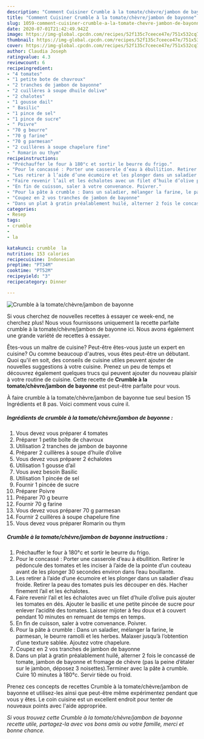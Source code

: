 ```yaml
---
description: "Comment Cuisiner Crumble à la tomate/chèvre/jambon de bayonne"
title: "Comment Cuisiner Crumble à la tomate/chèvre/jambon de bayonne"
slug: 1059-comment-cuisiner-crumble-a-la-tomate-chevre-jambon-de-bayonne
date: 2020-07-01T21:42:49.942Z
image: https://img-global.cpcdn.com/recipes/52f135c7ceece47e/751x532cq70/crumble-a-la-tomatechevrejambon-de-bayonne-photo-principale-de-la-recette.jpg
thumbnail: https://img-global.cpcdn.com/recipes/52f135c7ceece47e/751x532cq70/crumble-a-la-tomatechevrejambon-de-bayonne-photo-principale-de-la-recette.jpg
cover: https://img-global.cpcdn.com/recipes/52f135c7ceece47e/751x532cq70/crumble-a-la-tomatechevrejambon-de-bayonne-photo-principale-de-la-recette.jpg
author: Claudia Joseph
ratingvalue: 4.3
reviewcount: 6
recipeingredient:
- "4 tomates"
- "1 petite bote de chavroux"
- "2 tranches de jambon de bayonne"
- "2 cuillères à soupe dhuile dolive"
- "2 chalotes"
- "1 gousse dail"
- " Basilic"
- "1 pince de sel"
- "1 pince de sucre"
- " Poivre"
- "70 g beurre"
- "70 g farine"
- "70 g parmesan"
- "2 cuillères à soupe chapelure fine"
- " Romarin ou thym"
recipeinstructions:
- "Préchauffer le four à 180°c et sortir le beurre du frigo."
- "Pour le concassé : Porter une casserole d’eau à ébullition. Retirer le pédoncule des tomates et les inciser à l’aide de la pointe d’un couteau avant de les plonger 30 secondes environ dans l’eau bouillante."
- "Les retirer à l’aide d’une écumoire et les plonger dans un saladier d’eau froide. Retirer la peau des tomates puis les découper en dés. Hacher finement l’ail et les échalotes."
- "Faire revenir l’ail et les échalotes avec un filet d’huile d’olive puis ajouter les tomates en dés. Ajouter le basilic et une petite pincée de sucre pour enlever l’acidité des tomates. Laisser mijoter à feu doux et à couvert pendant 10 minutes en remuant de temps en temps."
- "En fin de cuisson, saler à votre convenance. Poivrer."
- "Pour la pâte à crumble : Dans un saladier, mélanger la farine, le parmesan, le beurre ramolli et les herbes. Malaxer jusqu’à l’obtention d’une texture sablée. Ajoutez votre chapelure."
- "Coupez en 2 vos tranches de jambon de bayonne"
- "Dans un plat à gratin préalablement huilé, alterner 2 fois le concassé de tomate, jambon de bayonne et fromage de chèvre (pas la peine d’étaler sur le jambon, déposez 3 noisettes).Terminer avec la pâte à crumble. Cuire 10 minutes à 180°c. Servir tiède ou froid."
categories:
- Resep
tags:
- crumble
- 
- la

katakunci: crumble  la 
nutrition: 153 calories
recipecuisine: Indonesian
preptime: "PT34M"
cooktime: "PT52M"
recipeyield: "3"
recipecategory: Dinner

---
```



![Crumble à la tomate/chèvre/jambon de bayonne](https://img-global.cpcdn.com/recipes/52f135c7ceece47e/751x532cq70/crumble-a-la-tomatechevrejambon-de-bayonne-photo-principale-de-la-recette.jpg)

Si vous cherchez de nouvelles recettes à essayer ce week-end, ne cherchez plus! Nous vous fournissons uniquement la recette parfaite crumble à la tomate/chèvre/jambon de bayonne ici. Nous avons également une grande variété de recettes à essayer.

Êtes-vous un maître de cuisine? Peut-être êtes-vous juste un expert en cuisine? Ou comme beaucoup d'autres, vous êtes peut-être un débutant. Quoi qu'il en soit, des conseils de cuisine utiles peuvent ajouter de nouvelles suggestions à votre cuisine. Prenez un peu de temps et découvrez également quelques trucs qui peuvent ajouter du nouveau plaisir à votre routine de cuisine. Cette recette de <strong> Crumble à la tomate/chèvre/jambon de bayonne </strong> est peut-être parfaite pour vous.

<!--inarticleads1-->

À faire crumble à la tomate/chèvre/jambon de bayonne tue seul besion 15 Ingrédients et 8 pas. Voici comment vous cuire il.

##### Ingrédients de crumble à la tomate/chèvre/jambon de bayonne :

1. Vous devez vous préparer 4 tomates
1. Préparer 1 petite boîte de chavroux
1. Utilisation 2 tranches de jambon de bayonne
1. Préparer 2 cuillères à soupe d’huile d’olive
1. Vous devez vous préparer 2 échalotes
1. Utilisation 1 gousse d’ail
1. Vous avez besoin  Basilic
1. Utilisation 1 pincée de sel
1. Fournir 1 pincée de sucre
1. Préparer  Poivre
1. Préparer 70 g beurre
1. Fournir 70 g farine
1. Vous devez vous préparer 70 g parmesan
1. Fournir 2 cuillères à soupe chapelure fine
1. Vous devez vous préparer  Romarin ou thym




<!--inarticleads2-->

##### Crumble à la tomate/chèvre/jambon de bayonne instructions :

1. Préchauffer le four à 180°c et sortir le beurre du frigo.
1. Pour le concassé : Porter une casserole d’eau à ébullition. Retirer le pédoncule des tomates et les inciser à l’aide de la pointe d’un couteau avant de les plonger 30 secondes environ dans l’eau bouillante.
1. Les retirer à l’aide d’une écumoire et les plonger dans un saladier d’eau froide. Retirer la peau des tomates puis les découper en dés. Hacher finement l’ail et les échalotes.
1. Faire revenir l’ail et les échalotes avec un filet d’huile d’olive puis ajouter les tomates en dés. Ajouter le basilic et une petite pincée de sucre pour enlever l’acidité des tomates. Laisser mijoter à feu doux et à couvert pendant 10 minutes en remuant de temps en temps.
1. En fin de cuisson, saler à votre convenance. Poivrer.
1. Pour la pâte à crumble : Dans un saladier, mélanger la farine, le parmesan, le beurre ramolli et les herbes. Malaxer jusqu’à l’obtention d’une texture sablée. Ajoutez votre chapelure.
1. Coupez en 2 vos tranches de jambon de bayonne
1. Dans un plat à gratin préalablement huilé, alterner 2 fois le concassé de tomate, jambon de bayonne et fromage de chèvre (pas la peine d’étaler sur le jambon, déposez 3 noisettes).Terminer avec la pâte à crumble. Cuire 10 minutes à 180°c. Servir tiède ou froid.




<!--inarticleads1-->

<p>
Prenez ces concepts de recettes Crumble à la tomate/chèvre/jambon de bayonne et utilisez-les ainsi que peut-être même expérimentez pendant que vous y êtes. Le coin cuisine est un excellent endroit pour tenter de nouveaux points avec l'aide appropriée.
</p>

<p>
<i>Si vous trouvez cette Crumble à la tomate/chèvre/jambon de bayonne recette utile, partagez-la avec vos bons amis ou votre famille, merci et bonne chance.</i>
</p>
